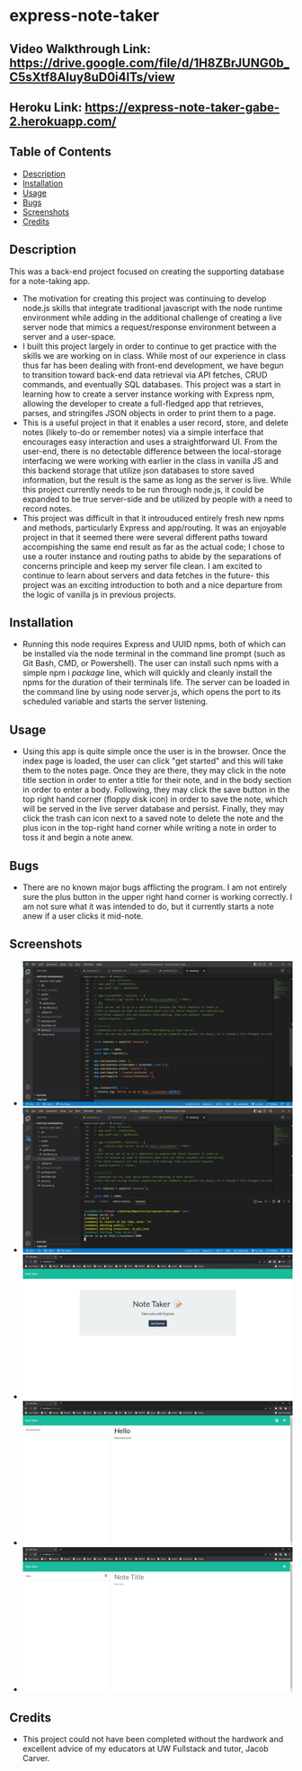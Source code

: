# express-note-taker

## Video Walkthrough Link: https://drive.google.com/file/d/1H8ZBrJUNG0b_C5sXtf8Aluy8uD0i4lTs/view

## Heroku Link: https://express-note-taker-gabe-2.herokuapp.com/

## Table of Contents

- [Description](#description)
- [Installation](#installation)
- [Usage](#Usage)
- [Bugs](#Bugs)
- [Screenshots](#screenshots)
- [Credits](#credits)

## Description

This was a back-end project focused on creating the supporting database for a note-taking app.

- The motivation for creating this project was continuing to develop node.js skills that integrate traditional javascript with the node runtime environment while adding in the additional challenge of creating a live server node that mimics a request/response environment between a server and a user-space.
- I built this project largely in order to continue to get practice with the skills we are working on in class. While most of our experience in class thus far has been dealing with front-end development, we have begun to transition toward back-end data retrieval via API fetches, CRUD commands, and eventually SQL databases. This project was a start in learning how to create a server instance working with Express npm, allowing the developer to create a full-fledged app that retrieves, parses, and stringifes JSON objects in order to print them to a page.
- This is a useful project in that it enables a user record, store, and delete notes (likely to-do or remember notes) via a simple interface that encourages easy interaction and uses a straightforward UI. From the user-end, there is no detectable difference between the local-storage interfacing we were working with earlier in the class in vanilla JS and this backend storage that utilize json databases to store saved information, but the result is the same as long as the server is live. While this project currently needs to be run through node.js, it could be expanded to be true server-side and be utilized by people with a need to record notes.
- This project was difficult in that it introuduced entirely fresh new npms and methods, particularly Express and app/routing. It was an enjoyable project in that it seemed there were several different paths toward accompishing the same end result as far as the actual code; I chose to use a router instance and routing paths to abide by the separations of concerns principle and keep my server file clean. I am excited to continue to learn about servers and data fetches in the future- this project was an exciting introduction to both and a nice departure from the logic of vanilla js in previous projects.

## Installation

- Running this node requires Express and UUID npms, both of which can be installed via the node terminal in the command line prompt (such as Git Bash, CMD, or Powershell). The user can install such npms with a simple npm i _package_ line, which will quickly and cleanly install the npms for the duration of their terminals life. The server can be loaded in the command line by using node server.js, which opens the port to its scheduled variable and starts the server listening.

## Usage

- Using this app is quite simple once the user is in the browser. Once the index page is loaded, the user can click "get started" and this will take them to the notes page. Once they are there, they may click in the note title section in order to enter a title for their note, and in the body section in order to enter a body. Following, they may click the save button in the top right hand corner (floppy disk icon) in order to save the note, which will be served in the live server database and persist. Finally, they may click the trash can icon next to a saved note to delete the note and the plus icon in the top-right hand corner while writing a note in order to toss it and begin a note anew.

## Bugs

- There are no known major bugs afflicting the program. I am not entirely sure the plus button in the upper right hand corner is working correctly. I am not sure what it was intended to do, but it currently starts a note anew if a user clicks it mid-note.

## Screenshots

- ![Alt= Screenshot showing server page in VS Code.](./screenshots/screenshot1.jpg)
- ![Alt= Screenshot showing user running the server using nodemon npm in the integrated terminal.](./screenshots/screenshot2.jpg)
- ![Alt= Screenshot showing the home page open in the browser window.](./screenshots/screenshot3.jpg)
- ![Alt= Screenshot showing user recording a note.](./screenshots/screenshot4.jpg)
- ![Alt= Screenshot showing page after a note has been saved.](./screenshots/screenshot5.jpg)

## Credits

- This project could not have been completed without the hardwork and excellent advice of my educators at UW Fullstack and tutor, Jacob Carver.
